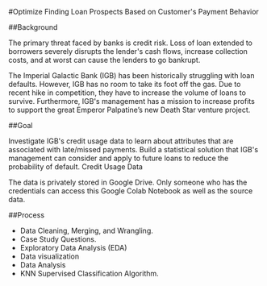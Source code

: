 #Optimize Finding Loan Prospects Based on Customer's Payment Behavior

##Background

The primary threat faced by banks is credit risk. Loss of loan extended to borrowers severely disrupts the lender's cash flows, increase collection costs, and at worst can cause the lenders to go bankrupt.

The Imperial Galactic Bank (IGB) has been historically struggling with loan defaults. However, IGB has no room to take its foot off the gas. Due to recent hike in competition, they have to increase the volume of loans to survive. Furthermore, IGB's management has a mission to increase profits to support the great Emperor Palpatine’s new Death Star venture project.

##Goal

Investigate IGB's credit usage data to learn about attributes that are associated with late/missed payments.
Build a statistical solution that IGB's management can consider and apply to future loans to reduce the probability of default.
Credit Usage Data

The data is privately stored in Google Drive. Only someone who has the credentials can access this Google Colab Notebook as well as the source data.

##Process
- Data Cleaning, Merging, and Wrangling.
- Case Study Questions.
- Exploratory Data Analysis (EDA)
- Data visualization
- Data Analysis
- KNN Supervised Classification Algorithm.
